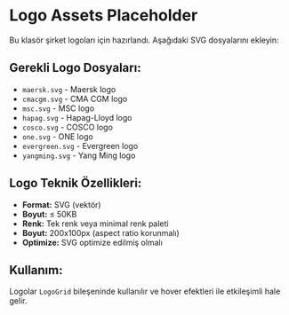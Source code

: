 # Logo Assets Placeholder

Bu klasör şirket logoları için hazırlandı. Aşağıdaki SVG dosyalarını ekleyin:

## Gerekli Logo Dosyaları:

- `maersk.svg` - Maersk logo
- `cmacgm.svg` - CMA CGM logo  
- `msc.svg` - MSC logo
- `hapag.svg` - Hapag-Lloyd logo
- `cosco.svg` - COSCO logo
- `one.svg` - ONE logo
- `evergreen.svg` - Evergreen logo
- `yangming.svg` - Yang Ming logo

## Logo Teknik Özellikleri:

- **Format:** SVG (vektör)
- **Boyut:** ≤ 50KB
- **Renk:** Tek renk veya minimal renk paleti
- **Boyut:** 200x100px (aspect ratio korunmalı)
- **Optimize:** SVG optimize edilmiş olmalı

## Kullanım:

Logolar `LogoGrid` bileşeninde kullanılır ve hover efektleri ile etkileşimli hale gelir.
